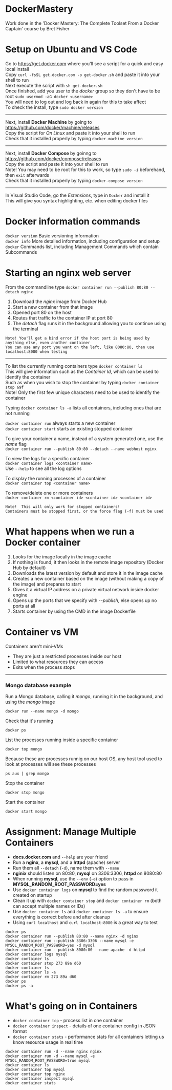 # DockerMastery
Work done in the 'Docker Mastery: The Complete Toolset From a Docker Captain' course by Bret Fisher

# Setup on Ubuntu and VS Code
Go to https://get.docker.com where you'll see a script for a quick and easy local install  
Copy  `curl -fsSL get.docker.com -o get-docker.sh`  and paste it into your shell to run  
Next execute the script with  `sh get-docker.sh`  
Once finished, add you user to the _docker_ group so they don't have to be root   `sudo usermod -aG docker <username>`  
You will need to log out and log back in again for this to take affect  
To check the install, type  `sudo docker version`

---
Next, install **Docker Machine** by going to https://github.com/docker/machine/releases  
Copy the script for _On Linux_ and paste it into your shell to run  
Check that it installed properly by typing  `docker-machine version`

---
Next, install **Docker Compose** by goinng to https://github.com/docker/compose/releases  
Copy the script and paste it into your shell to run  
Note! You may need to be root for this to work, so type   `sudo -i`  beforehand, then  `exit`  afterwards  
Check that it installed properly by typing  `docker-compose version`

---
In Visual Studio Code, go the _Extensions_, type in   `Docker`  and install it  
This will give you syntax highlighting, etc. when editing docker files 

# Docker information commands
`docker version`    Basic versioning information  
`docker info`       More detailed information, including configuration and setup  
`docker`            Commands list, including Management Commands which contain Subcommands

# Starting an nginx web server
From the commandline type   `docker container run --publish 80:80 --detach nginx`  
1. Download the _nginx_ image from Docker Hub  
2. Start a new container from that image  
3. Opened port 80 on the host  
4. Routes that traffic to the container IP at port 80  
5. The _detach_ flag runs it in the background allowing you to continue using the terminal
```
Note! You'll get a bind error if the host port is being used by anything else, even another container  
You can use any port you want on the left, like 8080:80, then use localhost:8080 when testing
```
---
To list the currently running containers type   `docker container ls`  
This will give information such as the _Container Id_, which can be used to identify the container  
Such as when you wish to stop the container by typing   `docker container stop 69f`  
Note!  Only the first few unique characters need to be used to identify the container  

Typing  `docker container ls -a`  lists all containers, including ones that are not running

`docker container run`  always starts a new container  
`docker container start`  starts an existing stopped container

To give your container a name, instead of a system generated one, use the _name_ flag  
`docker container run --publish 80:80 --detach --name webhost nginx`

To view the logs for a specific container  
`docker container logs <container name>`  
Use   `--help`  to see all the log options

To display the running processes of a container  
`docker container top <container name>`

To remove/delete one or more containers  
`docker container rm <container id> <container id> <container id>`  
```
Note!  This will only work for stopped containers!  
Containers must be stopped first, or the force flag (-f) must be used
```
# What happens when we run a Docker container
  1. Looks for the image locally in the image cache
  2. If nothing is found, it then looks in the remote image repository (Docker Hub by default)
  3. Downloads the latest version by default and store it in the image cache
  4. Creates a new container based on the image (without making a copy of the image) and prepares to start
  5. Gives it a virtual IP address on a private virtual network inside docker engine
  6. Opens up the ports that we specify with _--publish_, else opens up no ports at all  
  7. Starts container by using the CMD in the image Dockerfile
  
# Container vs VM
Containers aren't mini-VMs  
* They are just a restricted processes inside our host  
* Limited to what resources they can access  
* Exits when the process stops  
---

### Mongo database example
Run a Mongo database, calling it _mongo_, running it in the background, and using the _mongo_ image  
```
docker run --name mongo -d mongo
```
Check that it's running  
```
docker ps
```
List the processes running inside a specific container  
```
docker top mongo
```
Because these are processes runnig on our host OS, any host tool used to look at processes will see these processes  
```
ps aux | grep mongo
```
Stop the container
```
docker stop mongo
```
Start the container
```
docker start mongo
```

# Assignment: Manage Multiple Containers
* **docs.docker.com** and `--help` are your friend
* Run a **nginx**, a **mysql**, and a **httpd** (apache) server
* Run them all `--detach` (`-d`), name them with `--name`
* **nginix** should listen on 80:80, **mysql** on 3306:3306, **httpd** on 8080:80 
* When running **mysql**, use the `--env` (`-e`) option to pass in **MYSQL_RANDOM_ROOT_PASSWORD=yes** 
* Use `docker container logs` on **mysql** to find the random password it created on startup 
* Clean it up with `docker container stop` and `docker container rm` (both can accept multiple names or IDs) 
* Use `docker container ls` and `docker container ls -a` to ensure everything is correct before and after cleanup
* Using `curl localhost` and `curl localhost:8080` is a great way to test

```
docker ps
docker container run --publish 80:80 --name nginx -d nginx
docker container run --publish 3306:3306 --name mysql -e MYSQL_RANDOM_ROOT_PASSWORD=yes -d mysql
docker container run --publish 8080:80 --name apache -d httpd
docker container logs mysql
docker container ls
docker container stop 273 89a d60
docker container ls
docker container ls -a
docker container rm 273 89a d60
docker ps
docker ps -a
```

# What's going on in Containers 
* `docker container top` - process list in one container 
* `docker container inspect` - details of one container config in JSON format
* `docker container stats` - performance stats for all containers letting us know resource usage in real time

```
docker container run -d --name nginx nginx
docker container run -d --name mysql -e MYSQL_RANDOM_ROOT_PASSWORD=true mysql
docker container ls
docker container top mysql
docker container top nginx
docker container inspect mysql
docker container stats
```
